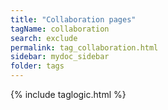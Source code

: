 ```yaml
---
title: "Collaboration pages"
tagName: collaboration
search: exclude
permalink: tag_collaboration.html
sidebar: mydoc_sidebar
folder: tags
---
```

{% include taglogic.html %}


